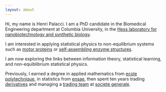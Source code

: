 ```yaml
---
layout: about
---
```


Hi, my name is Henri Palacci. I am a PhD candidate in the Biomedical Engineering department at Columbia University, in the [Hess laboratory for nanobiotechnology and synthetic biology](http://orion.bme.columbia.edu/hess/).

I am interested in applying statistical physics to non-equilibrium systems such as [motor proteins](https://scholar.google.com/citations?view_op=view_citation&hl=en&user=WAmP2uQAAAAJ&citation_for_view=WAmP2uQAAAAJ:u-x6o8ySG0sC) or [self-assembling enzyme structures](http://science.sciencemag.org/content/351/6274/733).

I am now exploring the links between information theory, statistical learning, and non-equiblibrium statistical physics.

Previously, I earned a degree in applied mathematics from [ecole polytechnique](https://en.wikipedia.org/wiki/%C3%89cole_Polytechnique), in statistics from [ensae](https://en.wikipedia.org/wiki/ENSAE_ParisTech), then spent ten years trading [derivatives](https://en.wikipedia.org/wiki/Synthetic_CDO) and managing a [trading team](https://en.wikipedia.org/wiki/Bad_bank) at [societe generale](https://en.wikipedia.org/wiki/Soci%C3%A9t%C3%A9_G%C3%A9n%C3%A9rale).
